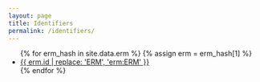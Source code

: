 ```yaml
---
layout: page
title: Identifiers
permalink: /identifiers/
---
```


<div class="tag-cloud">
<ul>
{% for erm_hash in site.data.erm %}
{% assign erm = erm_hash[1] %}
  <li>
    <a href="/erm-database/substance/erm/{{ erm.id }}">
      {{ erm.id  | replace: 'ERM', 'erm:ERM' }}
    </a>
  </li>
{% endfor %}
</ul>
</div>
